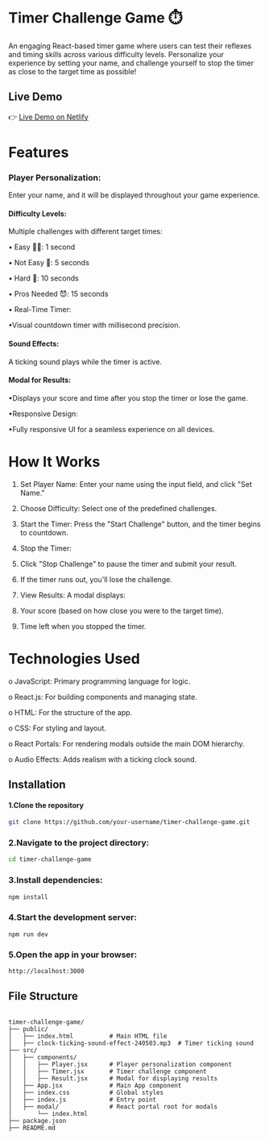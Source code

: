 # Timer Challenge Game ⏱️
An engaging React-based timer game where users can test their reflexes and timing skills across various difficulty levels. Personalize your experience by setting your name, and challenge yourself to stop the timer as close to the target time as possible!


## Live Demo
👉 [Live Demo on Netlify](https://game-of-time.netlify.app/)


# Features
### Player Personalization:
   Enter your name, and it will be displayed throughout your game experience.
 #### Difficulty Levels:
 
 Multiple challenges with different target times:
 
• Easy 😮‍💨: 1 second

• Not Easy 🤔: 5 seconds
 
• Hard 🤯: 10 seconds
 
• Pros Needed 😈: 15 seconds

• Real-Time Timer:

•Visual countdown timer with millisecond precision.

#### Sound Effects:

A ticking sound plays while the timer is active.

#### Modal for Results:

•Displays your score and time after you stop the timer or lose the game.

•Responsive Design:

•Fully responsive UI for a seamless experience on all devices.


# How It Works

1. Set Player Name: Enter your name using the input field, and click "Set Name."

2. Choose Difficulty: Select one of the predefined challenges.

3. Start the Timer: Press the "Start Challenge" button, and the timer begins to countdown.

 4. Stop the Timer:

5. Click "Stop Challenge" to pause the timer and submit your result.

6. If the timer runs out, you'll lose the challenge.

7. View Results: A modal displays:

8. Your score (based on how close you were to the target time).

9. Time left when you stopped the timer.



# Technologies Used

o JavaScript: Primary programming language for logic.

o React.js: For building components and managing state.

o HTML: For the structure of the app.

o CSS: For styling and layout.

o React Portals: For rendering modals outside the main DOM hierarchy.

o Audio Effects: Adds realism with a ticking clock sound.

## Installation

#### 1.Clone the repository
```bash
git clone https://github.com/your-username/timer-challenge-game.git
```
### 2.Navigate to the project directory:
```bash
cd timer-challenge-game
```
### 3.Install dependencies:
```bash
npm install
```
### 4.Start the development server:
```bsh
npm run dev
```
### 5.Open the app in your browser:
```bash
http://localhost:3000
```


## File Structure

```

timer-challenge-game/
├── public/
│   ├── index.html          # Main HTML file
│   ├── clock-ticking-sound-effect-240503.mp3  # Timer ticking sound
├── src/
│   ├── components/
│   │   ├── Player.jsx      # Player personalization component
│   │   ├── Timer.jsx       # Timer challenge component
│   │   ├── Result.jsx      # Modal for displaying results
│   ├── App.jsx             # Main App component
│   ├── index.css           # Global styles
│   ├── index.js            # Entry point
│   ├── modal/              # React portal root for modals
│       └── index.html
├── package.json
├── README.md
```




